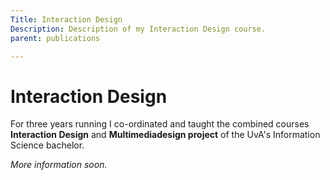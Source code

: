 ```yaml
---
Title: Interaction Design
Description: Description of my Interaction Design course.
parent: publications

---
```


# Interaction Design

For three years running I co-ordinated and taught the combined courses 
**Interaction Design** and **Multimediadesign project** of the UvA's Information 
Science bachelor. 

_More information soon._ 